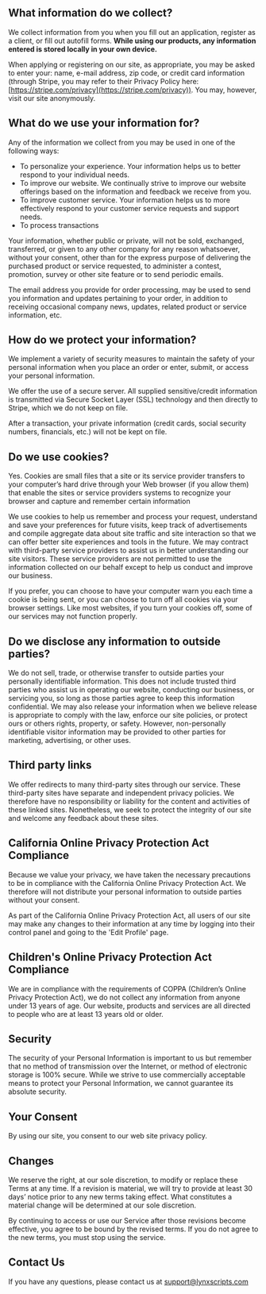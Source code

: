 ## What information do we collect?

We collect information from you when you fill out an application, register as a client, or fill out autofill forms. **While using our products, any information entered is stored locally in your own device.**
 
When applying or registering on our site, as appropriate, you may be asked to enter your: name, e-mail address, zip code, or credit card information (through Stripe, you may refer to their Privacy Policy here: [https://stripe.com/privacy](https://stripe.com/privacy)). You may, however, visit our site anonymously.

## What do we use your information for?

Any of the information we collect from you may be used in one of the following ways:
- To personalize your experience. Your information helps us to better respond to your individual needs.
- To improve our website. We continually strive to improve our website offerings based on the information and feedback we receive from you.
- To improve customer service. Your information helps us to more effectively respond to your customer service requests and support needs.
- To process transactions

Your information, whether public or private, will not be sold, exchanged, transferred, or given to any other company for any reason whatsoever, without your consent, other than for the express purpose of delivering the purchased product or service requested, to administer a contest, promotion, survey or other site feature or to send periodic emails.

The email address you provide for order processing, may be used to send you information and updates pertaining to your order, in addition to receiving occasional company news, updates, related product or service information, etc.

## How do we protect your information?

We implement a variety of security measures to maintain the safety of your personal information when you place an order or enter, submit, or access your personal information.

We offer the use of a secure server. All supplied sensitive/credit information is transmitted via Secure Socket Layer (SSL) technology and then directly to Stripe, which we do not keep on file.

After a transaction, your private information (credit cards, social security numbers, financials, etc.) will not be kept on file.

## Do we use cookies?

Yes. Cookies are small files that a site or its service provider transfers to your computer’s hard drive through your Web browser (if you allow them) that enable the sites or service providers systems to recognize your browser and capture and remember certain information

We use cookies to help us remember and process your request, understand and save your preferences for future visits, keep track of advertisements and compile aggregate data about site traffic and site interaction so that we can offer better site experiences and tools in the future. We may contract with third-party service providers to assist us in better understanding our site visitors. These service providers are not permitted to use the information collected on our behalf except to help us conduct and improve our business.

If you prefer, you can choose to have your computer warn you each time a cookie is being sent, or you can choose to turn off all cookies via your browser settings. Like most websites, if you turn your cookies off, some of our services may not function properly.

## Do we disclose any information to outside parties?

We do not sell, trade, or otherwise transfer to outside parties your personally identifiable information. This does not include trusted third parties who assist us in operating our website, conducting our business, or servicing you, so long as those parties agree to keep this information confidential. We may also release your information when we believe release is appropriate to comply with the law, enforce our site policies, or protect ours or others rights, property, or safety. However, non-personally identifiable visitor information may be provided to other parties for marketing, advertising, or other uses.

## Third party links

We offer redirects to many third-party sites through our service. These third-party sites have separate and independent privacy policies. We therefore have no responsibility or liability for the content and activities of these linked sites. Nonetheless, we seek to protect the integrity of our site and welcome any feedback about these sites.

## California Online Privacy Protection Act Compliance

Because we value your privacy, we have taken the necessary precautions to be in compliance with the California Online Privacy Protection Act. We therefore will not distribute your personal information to outside parties without your consent.

As part of the California Online Privacy Protection Act, all users of our site may make any changes to their information at any time by logging into their control panel and going to the 'Edit Profile' page.

## Children's Online Privacy Protection Act Compliance

We are in compliance with the requirements of COPPA (Children’s Online Privacy Protection Act), we do not collect any information from anyone under 13 years of age. Our website, products and services are all directed to people who are at least 13 years old or older.
 
## Security

The security of your Personal Information is important to us but remember that no method of transmission over the Internet, or method of electronic storage is 100% secure. While we strive to use commercially acceptable means to protect your Personal Information, we cannot guarantee its absolute security.
 
## Your Consent

By using our site, you consent to our web site privacy policy.

## Changes

We reserve the right, at our sole discretion, to modify or replace these Terms at any time. If a revision is material, we will try to provide at least 30 days’ notice prior to any new terms taking effect. What constitutes a material change will be determined at our sole discretion.

By continuing to access or use our Service after those revisions become effective, you agree to be bound by the revised terms. If you do not agree to the new terms, you must stop using the service.

## Contact Us

If you have any questions, please contact us at support@lynxscripts.com
